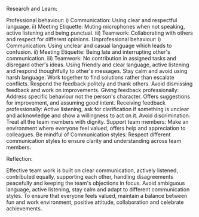 Research and Learn:

Professional behaviour:
i) Communication: Using clear and respectful language.
ii) Meeting Etiquette: Muting microphones when not speaking, active listening and being punctual.
iii) Teamwork: Collaborating with others and respect for different opinions.
Unprofessional behaviour:
i) Communication: Using unclear and casual language which leads to confusion.
ii) Meeting Etiquette: Being late and interrupting other's communication.
iii) Teamwork: No contribution in assigned tasks and disregard other's ideas.
Using friendly and clear language, active listening and respond thoughtfully to other's messages. Stay calm and avoid using harsh language. Work together to find solutions rather than escalate conflicts. Respond the feedback politely and thank others. Avoid dismissing feedback and work on improvements.
Giving feedback professionally: Address specific behaviour not the person's character. Offers suggestions for improvement, and assuming good intent.
Receiving feedback professionally: Active listening, ask for clarification if something is unclear and acknowledge and show a willingness to act on it.
Avoid discrimination: Treat all the team members with dignity.
Support team members: Make an environment where everyone feel valued, offers help
and appreciation to colleagues.
Be mindful of Communication styles: Respect different communication styles to ensure
clarity and understanding across team members.

Reflection:

Effective team work is built on clear communication, actively listened, contributed equally, supporting each other, handling disagreements peacefully and keeping the team's objections in focus.
Avoid ambiguous language, active listening, stay calm and adapt to different communication styles.
To ensure that everyone feels valued, maintain a balance between fun and work environment, positive attitude, collaboration and celebrate achievements.